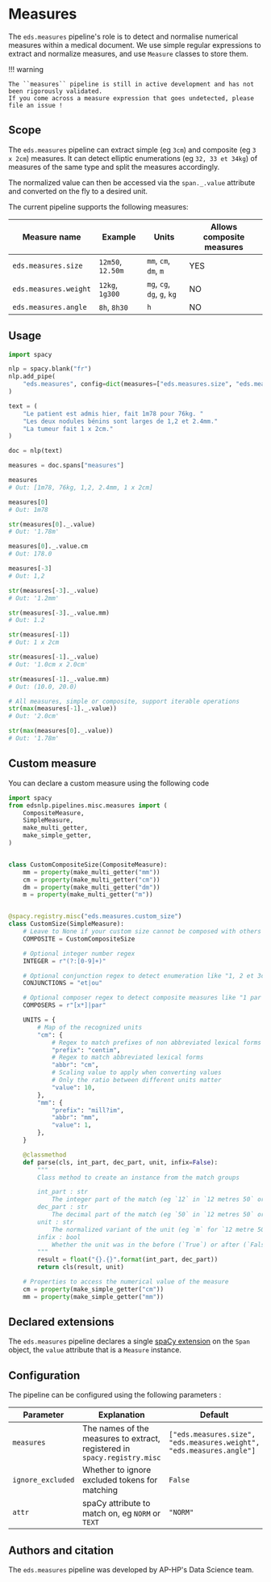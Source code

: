 # Measures

The `eds.measures` pipeline's role is to detect and normalise numerical measures within a medical document.
We use simple regular expressions to extract and normalize measures, and use `Measure` classes to store them.

!!! warning

    The ``measures`` pipeline is still in active development and has not been rigorously validated.
    If you come across a measure expression that goes undetected, please file an issue !

## Scope

The `eds.measures` pipeline can extract simple (eg `3cm`) and composite (eg `3 x 2cm`) measures.
It can detect elliptic enumerations (eg `32, 33 et 34kg`) of measures of the same type and split the measures accordingly.

The normalized value can then be accessed via the `span._.value` attribute and converted on the fly to a desired unit.

The current pipeline supports the following measures:

| Measure name          | Example           | Units                       | Allows composite measures |
| --------------------- | ----------------- | --------------------------- | ------------------------- |
| `eds.measures.size`   | `12m50`, `12.50m` | `mm`, `cm`, `dm`, `m`       | YES                       |
| `eds.measures.weight` | `12kg`, `1g300`   | `mg`, `cg`, `dg`, `g`, `kg` | NO                        |
| `eds.measures.angle`  | `8h`, `8h30`      | `h`                         | NO                        |

## Usage

```python
import spacy

nlp = spacy.blank("fr")
nlp.add_pipe(
    "eds.measures", config=dict(measures=["eds.measures.size", "eds.measures.weight"])
)

text = (
    "Le patient est admis hier, fait 1m78 pour 76kg. "
    "Les deux nodules bénins sont larges de 1,2 et 2.4mm."
    "La tumeur fait 1 x 2cm."
)

doc = nlp(text)

measures = doc.spans["measures"]

measures
# Out: [1m78, 76kg, 1,2, 2.4mm, 1 x 2cm]

measures[0]
# Out: 1m78

str(measures[0]._.value)
# Out: '1.78m'

measures[0]._.value.cm
# Out: 178.0

measures[-3]
# Out: 1,2

str(measures[-3]._.value)
# Out: '1.2mm'

str(measures[-3]._.value.mm)
# Out: 1.2

str(measures[-1])
# Out: 1 x 2cm

str(measures[-1]._.value)
# Out: '1.0cm x 2.0cm'

str(measures[-1]._.value.mm)
# Out: (10.0, 20.0)

# All measures, simple or composite, support iterable operations
str(max(measures[-1]._.value))
# Out: '2.0cm'

str(max(measures[0]._.value))
# Out: '1.78m'
```

## Custom measure

You can declare a custom measure using the following code

```python
import spacy
from edsnlp.pipelines.misc.measures import (
    CompositeMeasure,
    SimpleMeasure,
    make_multi_getter,
    make_simple_getter,
)


class CustomCompositeSize(CompositeMeasure):
    mm = property(make_multi_getter("mm"))
    cm = property(make_multi_getter("cm"))
    dm = property(make_multi_getter("dm"))
    m = property(make_multi_getter("m"))


@spacy.registry.misc("eds.measures.custom_size")
class CustomSize(SimpleMeasure):
    # Leave to None if your custom size cannot be composed with others
    COMPOSITE = CustomCompositeSize

    # Optional integer number regex
    INTEGER = r"(?:[0-9]+)"

    # Optional conjunction regex to detect enumeration like "1, 2 et 3cm"
    CONJUNCTIONS = "et|ou"

    # Optional composer regex to detect composite measures like "1 par 2cm"
    COMPOSERS = r"[x*]|par"

    UNITS = {
        # Map of the recognized units
        "cm": {
            # Regex to match prefixes of non abbreviated lexical forms
            "prefix": "centim",
            # Regex to match abbreviated lexical forms
            "abbr": "cm",
            # Scaling value to apply when converting values
            # Only the ratio between different units matter
            "value": 10,
        },
        "mm": {
            "prefix": "mill?im",
            "abbr": "mm",
            "value": 1,
        },
    }

    @classmethod
    def parse(cls, int_part, dec_part, unit, infix=False):
        """
        Class method to create an instance from the match groups

        int_part : str
            The integer part of the match (eg `12` in `12 metres 50` or `12.50metres`)
        dec_part : str
            The decimal part of the match (eg `50` in `12 metres 50` or `12.50metres`)
        unit : str
            The normalized variant of the unit (eg `m` for `12 metre 50`)
        infix : bool
            Whether the unit was in the before (`True`) or after (`False`) the decimal part
        """
        result = float("{}.{}".format(int_part, dec_part))
        return cls(result, unit)

    # Properties to access the numerical value of the measure
    cm = property(make_simple_getter("cm"))
    mm = property(make_simple_getter("mm"))
```

## Declared extensions

The `eds.measures` pipeline declares a single [spaCy extension](https://spacy.io/usage/processing-pipelines#custom-components-attributes) on the `Span` object,
the `value` attribute that is a `Measure` instance.

## Configuration

The pipeline can be configured using the following parameters :

| Parameter         | Explanation                                                               | Default                                                              |
| ----------------- | ------------------------------------------------------------------------- | -------------------------------------------------------------------- |
| `measures`        | The names of the measures to extract, registered in `spacy.registry.misc` | `["eds.measures.size", "eds.measures.weight", "eds.measures.angle"]` |
| `ignore_excluded` | Whether to ignore excluded tokens for matching                            | `False`                                                              |
| `attr`            | spaCy attribute to match on, eg `NORM` or `TEXT`                          | `"NORM"`                                                             |

## Authors and citation

The `eds.measures` pipeline was developed by AP-HP's Data Science team.
